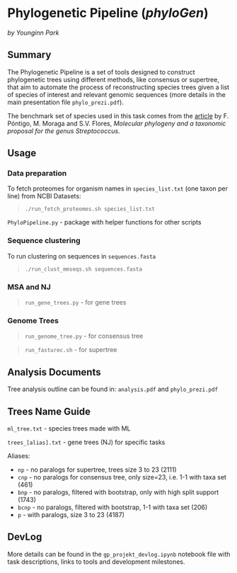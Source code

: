 # Phylogenetic Pipeline (_phyloGen_)

*by Younginn Park*

## Summary

The Phylogenetic Pipeline is a set of tools designed to construct phylogenetic trees using different methods, like consensus or supertree, that aim to automate the process of reconstructing species trees given a list of species of interest and relevant genomic sequences (more details in the main presentation file `phylo_prezi.pdf`).

The benchmark set of species used in this task comes from the [article](https://pubmed.ncbi.nlm.nih.gov/26400318/) by F. Póntigo, M. Moraga and S.V. Flores, *Molecular phylogeny and a taxonomic proposal for the genus Streptococcus*.

## Usage

### Data preparation

To fetch proteomes for organism names in `species_list.txt` (one taxon per line) from NCBI Datasets:
>`./run_fetch_proteomes.sh species_list.txt`

`PhyloPipeline.py` - package with helper functions for other scripts

### Sequence clustering

To run clustering on sequences in `sequences.fasta`

>`./run_clust_mmseqs.sh sequences.fasta`

### MSA and NJ

>`run_gene_trees.py` - for gene trees

### Genome Trees

>`run_genome_tree.py` - for consensus tree

>`run_fasturec.sh` - for supertree

## Analysis Documents

Tree analysis outline can be found in: `analysis.pdf` and `phylo_prezi.pdf`

## Trees Name Guide

`ml_tree.txt` - species trees made with ML

`trees_[alias].txt` - gene trees (NJ) for specific tasks

Aliases:
- `np` - no paralogs for supertree, trees size 3 to 23 (2111)
- `cnp` - no paralogs for consensus tree, only size=23, i.e. 1-1 with taxa set (461)
- `bnp` - no paralogs, filtered with bootstrap, only with high split support (1743)
- `bcnp` - no paralogs, filtered with bootstrap, 1-1 with taxa set (206)
- `p` - with paralogs, size 3 to 23 (4187)

## DevLog

More details can be found in the `gp_projekt_devlog.ipynb` notebook file with task descriptions, links to tools and development milestones.
